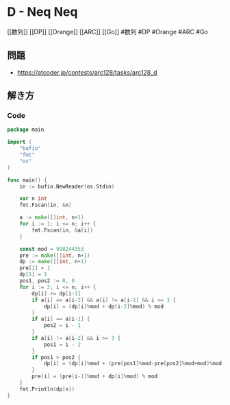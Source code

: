 # D - Neq Neq
[[数列]] [[DP]] [[Orange]] [[ARC]] [[Go]]
#数列 #DP #Orange #ARC #Go 

## 問題
- https://atcoder.jp/contests/arc128/tasks/arc128_d

## 解き方
### Code
```go
package main

import (
	"bufio"
	"fmt"
	"os"
)

func main() {
	in := bufio.NewReader(os.Stdin)

	var n int
	fmt.Fscan(in, &n)

	a := make([]int, n+1)
	for i := 1; i <= n; i++ {
		fmt.Fscan(in, &a[i])
	}

	const mod = 998244353
	pre := make([]int, n+1)
	dp := make([]int, n+1)
	pre[1] = 1
	dp[1] = 1
	pos1, pos2 := 0, 0
	for i := 2; i <= n; i++ {
		dp[i] += dp[i-1]
		if a[i] == a[i-2] && a[i] != a[i-1] && i >= 3 {
			dp[i] = (dp[i]%mod + dp[i-2]%mod) % mod
		}
		if a[i] == a[i-1] {
			pos2 = i - 1
		}
		if a[i] != a[i-2] && i >= 3 {
			pos1 = i - 2
		}
		if pos1 > pos2 {
			dp[i] = (dp[i]%mod + (pre[pos1]%mod-pre[pos2]%mod+mod)%mod) % mod
		}
		pre[i] = (pre[i-1]%mod + dp[i]%mod) % mod
	}
	fmt.Println(dp[n])
}
```